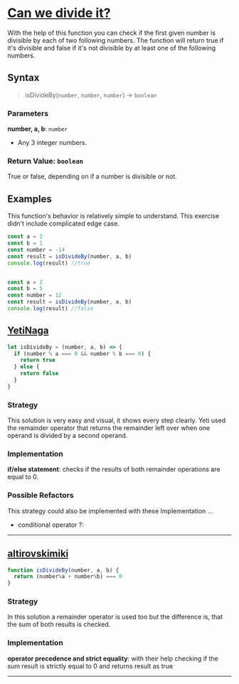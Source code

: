 # [Can we divide it?](https://www.codewars.com/kata/5a2b703dc5e2845c0900005a)

With the help of this function you can check if the first given number is divisible by each of two following numbers. The function will return true if it's divisible and false if it's not divisible by at least one of the following numbers.

## Syntax

> isDivideBy(`number`, `number`, `number`) -> `boolean`

### Parameters

**number, a, b**: `number`

- Any 3 integer numbers.

### Return Value: `boolean`

True or false, depending on if a number is divisible or not.

## Examples

This function's behavior is relatively simple to understand. This exercise didn't include complicated edge case.



```js
const a = 2
const b = 1
const number = -14
const result = isDivideBy(number, a, b)
console.log(result) //true


const a = 2
const b = 5
const number = 12
const result = isDivideBy(number, a, b)
console.log(result) //false

```




## [YetiNaga](https://www.codewars.com/kata/reviews/5a2b77018b2221499d000960/groups/5a2d7edd4f89bcf2e9000237)

```js
let isDivideBy = (number, a, b) => {
  if (number % a === 0 && number % b === 0) {
    return true
  } else {
    return false
  }
}
```

### Strategy

This solution is very easy and visual, it shows every step clearly. Yeti used the remainder operator that returns the remainder left over when one operand is divided by a second operand. 


### Implementation


**if/else statement**: checks if the results of both remainder operations are equal to 0.

### Possible Refactors

This strategy could also be implemented with these Implementation ...

- conditional operator ?:


---



## [altirovskimiki](https://www.codewars.com/kata/reviews/5a2b77018b2221499d000960/groups/5a2c4ac6971dc4bd9f001d80)

```js
function isDivideBy(number, a, b) {
  return (number%a + number%b) === 0
}
```

### Strategy

In this solution a remainder operator is used too but the difference is, that the sum of both results is checked.

### Implementation


**operator precedence and strict equality**: with their help checking if the sum result is strictly equal to 0 and returns result as true



---

